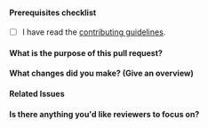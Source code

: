 <!--
    Thank you for contributing!

    ESLint adheres to the [OpenJS Foundation Code of Conduct](https://eslint.org/conduct).
-->

#### Prerequisites checklist

-   [ ] I have read the [contributing guidelines](https://github.com/eslint/eslint/blob/HEAD/CONTRIBUTING.md).

<!--
    Please ensure your pull request is ready:

    - Read the pull request guide (https://eslint.org/docs/latest/contribute/pull-requests)
    - Update or create tests
    - If performance-related, include a benchmark
    - Update documentation for this change (if appropriate)
-->

<!--
    The following is required for all pull requests:
-->

#### What is the purpose of this pull request?

#### What changes did you make? (Give an overview)

#### Related Issues

<!-- include tags like "fixes #123" or "refs #123" -->

#### Is there anything you'd like reviewers to focus on?

<!-- markdownlint-disable-file MD004 -->
